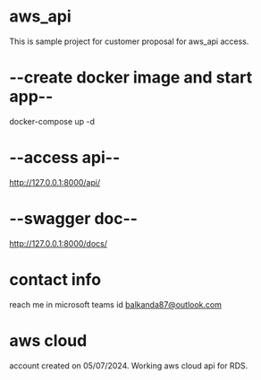 # aws_api
This is sample project for customer proposal for aws_api access.

# --create docker image and start app-- 
docker-compose up -d

# --access api-- 
http://127.0.0.1:8000/api/

# --swagger doc--
http://127.0.0.1:8000/docs/

# contact info
reach me in microsoft teams id balkanda87@outlook.com

# aws cloud 
account created on 05/07/2024. Working aws cloud api for RDS.
